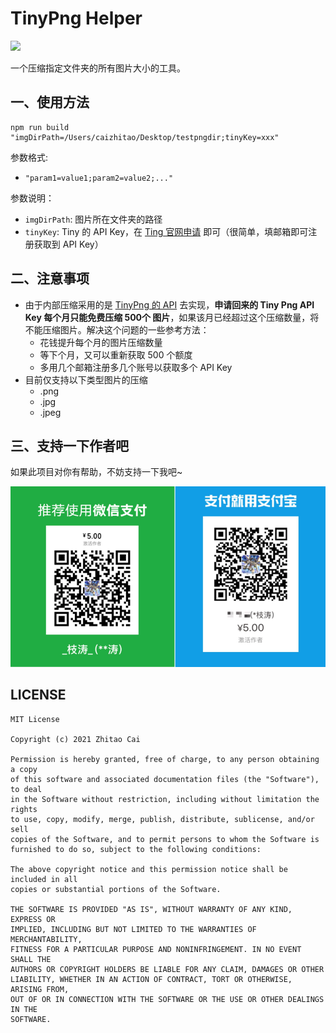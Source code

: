 # TinyPng Helper

[![](https://img.shields.io/badge/Release-0.1.0-orange.svg)](CHANGELOG.md)

一个压缩指定文件夹的所有图片大小的工具。

## 一、使用方法

```
npm run build "imgDirPath=/Users/caizhitao/Desktop/testpngdir;tinyKey=xxx"
```

参数格式:

* ``"param1=value1;param2=value2;..."``

参数说明：

* ``imgDirPath``: 图片所在文件夹的路径
* ``tinyKey``: Tiny 的 API Key，在 [Ting 官网申请](https://tinypng.com/) 即可（很简单，填邮箱即可注册获取到 API Key）

## 二、注意事项

* 由于内部压缩采用的是 [TinyPng 的 API](https://tinypng.com/developers/reference/nodejs) 去实现，**申请回来的 Tiny Png API Key 每个月只能免费压缩 500个 图片**，如果该月已经超过这个压缩数量，将不能压缩图片。解决这个问题的一些参考方法：
  * 花钱提升每个月的图片压缩数量
  * 等下个月，又可以重新获取 500 个额度
  * 多用几个邮箱注册多几个账号以获取多个 API Key
* 目前仅支持以下类型图片的压缩
  * .png
  * .jpg
  * .jpeg

## 三、支持一下作者吧

如果此项目对你有帮助，不妨支持一下我吧~

![](static/PAY.png)


## LICENSE

    MIT License

    Copyright (c) 2021 Zhitao Cai

    Permission is hereby granted, free of charge, to any person obtaining a copy
    of this software and associated documentation files (the "Software"), to deal
    in the Software without restriction, including without limitation the rights
    to use, copy, modify, merge, publish, distribute, sublicense, and/or sell
    copies of the Software, and to permit persons to whom the Software is
    furnished to do so, subject to the following conditions:

    The above copyright notice and this permission notice shall be included in all
    copies or substantial portions of the Software.

    THE SOFTWARE IS PROVIDED "AS IS", WITHOUT WARRANTY OF ANY KIND, EXPRESS OR
    IMPLIED, INCLUDING BUT NOT LIMITED TO THE WARRANTIES OF MERCHANTABILITY,
    FITNESS FOR A PARTICULAR PURPOSE AND NONINFRINGEMENT. IN NO EVENT SHALL THE
    AUTHORS OR COPYRIGHT HOLDERS BE LIABLE FOR ANY CLAIM, DAMAGES OR OTHER
    LIABILITY, WHETHER IN AN ACTION OF CONTRACT, TORT OR OTHERWISE, ARISING FROM,
    OUT OF OR IN CONNECTION WITH THE SOFTWARE OR THE USE OR OTHER DEALINGS IN THE
    SOFTWARE.

